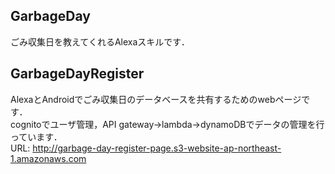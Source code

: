 ## GarbageDay
ごみ収集日を教えてくれるAlexaスキルです．  

## GarbageDayRegister
AlexaとAndroidでごみ収集日のデータベースを共有するためのwebページです．  
cognitoでユーザ管理，API gateway→lambda→dynamoDBでデータの管理を行っています．  
URL: http://garbage-day-register-page.s3-website-ap-northeast-1.amazonaws.com  

